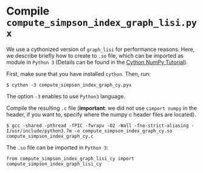 # Compile `compute_simpson_index_graph_lisi.pyx` 

We use a cythonized version of `graph_lisi` for performance reasons. Here, we describe briefly how to create to `.so` file, 
which can be imported as module in `Python 3` (Details can be found in the
[Cython NumPy Tutorial](https://cython.readthedocs.io/en/latest/src/userguide/numpy_tutorial.html)).

First, make sure that you have installed `cython`. Then, run:
```
$ cython -3 compute_simpson_index_graph_cy.pyx
```
The option `-3` enables to use `Python3` language. 

Compile the resulting `.c` file (**important**: we did not use `cimport numpy` in the header, if you want to, specify where 
the numpy c header files are located).
```
$ gcc -shared -pthread -fPIC -fwrapv -O2 -Wall -fno-strict-aliasing -I/usr/include/python3.7m -o compute_simpson_index_graph_cy.so compute_simpson_index_graph_cy.c
```
The `.so` file can be imported in `Python 3`:
```
from compute_simpson_index_graph_lisi_cy import compute_simpson_index_graph_lisi_cy
```
